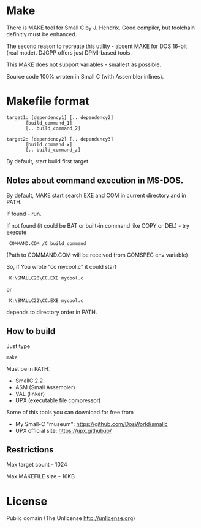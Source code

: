 # Make

There is MAKE tool for Small C by J. Hendrix.
Good compiler, but toolchain definitly must be enhanced.

The second reason to recreate this utility - absent
MAKE for DOS 16-bit (real mode). DJGPP offers just DPMI-based
tools.

This MAKE does not support variables - smallest as possible.

Source code 100% wroten in Small C (with Assembler inlines).

# Makefile format

    target1: [dependency1] [.. dependency2]
           [build_command_1]
           [.. build_command_2]

    target2: [dependency2] [.. dependency3]
           [build_command_x]
           [.. build_command_z]

By default, start build first target.

## Notes about command execution in MS-DOS.

By default, MAKE start search EXE and COM in current
directory and in PATH.

If found - run.

If not found (it could be BAT or built-in command like
COPY or DEL) - try execute

     COMMAND.COM /C build_command

(Path to COMMAND.COM will be received from COMSPEC env variable)


So, if You wrote "cc mycool.c" it could start

     K:\SMALLC20\CC.EXE mycool.c

or

     K:\SMALLC22\CC.EXE mycool.c

depends to directory order in PATH.

## How to build

Just type

    make

Must be in PATH:

* SmallC 2.2
* ASM (Small Assembler)
* VAL (linker)
* UPX (executable file compressor)

Some of this tools you can download for free from

* My Small-C "museum": https://github.com/DosWorld/smallc
* UPX official site: https://upx.github.io/

## Restrictions

Max target count - 1024

Max MAKEFILE size - 16KB

# License

Public domain (The Unlicense http://unlicense.org)
